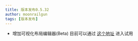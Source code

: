 ```yaml
---
title: 版本发布0.5.32
author: moonrailgun
tags: [版本发布]
---
```


- 增加可视化布局编辑器(Beta) 目前可以通过 [这个地址](https://trpg.moonrailgun.com/playground/layout/edit) 进入试用
